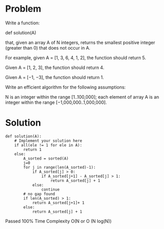 # Problem
Write a function:

def solution(A)

that, given an array A of N integers, returns the smallest positive integer (greater than 0) that does not occur in A.

For example, given A = [1, 3, 6, 4, 1, 2], the function should return 5.

Given A = [1, 2, 3], the function should return 4.

Given A = [−1, −3], the function should return 1.

Write an efficient algorithm for the following assumptions:

N is an integer within the range [1..100,000];
each element of array A is an integer within the range [−1,000,000..1,000,000].

# Solution
```
def solution(A):
    # Implement your solution here
    if all(ele != 1 for ele in A):
        return 1
    else:
        A_sorted = sorted(A) 
        j=0
        for j in range(len(A_sorted)-1):
            if A_sorted[j] > 0:
                if A_sorted[j+1] - A_sorted[j] > 1:
                    return A_sorted[j] + 1
            else:
                continue
        # no gap found
        if len(A_sorted) > 1:
            return A_sorted[j+1]+ 1
        else:
            return A_sorted[j] + 1
```
Passed 100%
Time Complexity O(N or O (N log(N))
